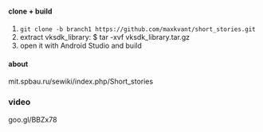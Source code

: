 #### clone + build
1. ``` git clone -b branch1 https://github.com/maxkvant/short_stories.git ```
2. extract vksdk_library:
  $ tar -xvf vksdk_library.tar.gz
3. open it with Android Studio and build

#### about
mit.spbau.ru/sewiki/index.php/Short_stories

### video
goo.gl/BBZx78
